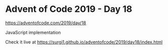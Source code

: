 # Advent of Code 2019 - Day 18

https://adventofcode.com/2019/day/18

JavaScript implementation

Check it live at https://surgi1.github.io/adventofcode/2019/day18/index.html